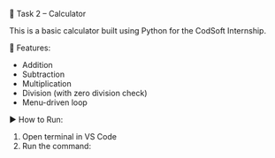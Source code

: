 🧮 Task 2 – Calculator

This is a basic calculator built using Python for the CodSoft Internship.

🔧 Features:
- Addition
- Subtraction
- Multiplication
- Division (with zero division check)
- Menu-driven loop

▶️ How to Run:
1. Open terminal in VS Code
2. Run the command:

